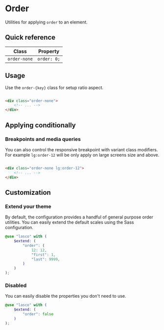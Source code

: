 # Order

Utilities for applying `order` to an element.

## Quick reference

| Class        | Property    |
|--------------|-------------|
| `order-none` | `order: 0;` |

## Usage

Use the `order-{key}` class for setup ratio aspect.

```html

<div class="order-none">
    <!-- ... -->
</div>
```

## Applying conditionally

### Breakpoints and media queries

You can also control the responsive breakpoint with variant class modifiers. For example `lg:order-12` will be only
apply on large screens size and above.

```html

<div class="order-none lg:order-12">
    <!-- ... -->
</div>
```

## Customization

### Extend your theme

By default, the configuration provides a handful of general purpose order utilities. You can easily extend the
default scales using the Sass configuration.

```scss
@use "lasco" with (
    $extend: (
        "order": (
            12: 12,
            "first": 1,
            "last": 9999,
        )
    )
);
```

### Disabled

You can easily disable the properties you don't need to use.

```scss
@use "lasco" with (
    $extend: (
        "order": false
    )
);
```
